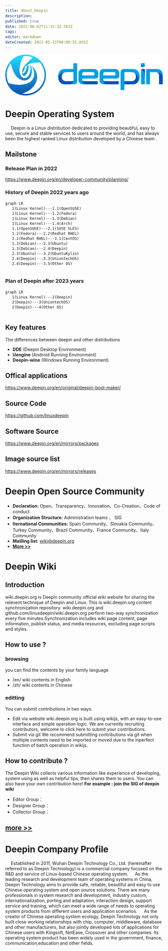 ```yaml
---
title: About_Deepin
description: 
published: true
date: 2022-06-02T11:31:32.763Z
tags: 
editor: markdown
dateCreated: 2022-05-13T08:00:55.855Z
---
```



![deepin_logo.png](/图片存储/deepin_logo.png)
# Deepin Operating System
&emsp; Deepin is a Linux distribution dedicated to providing beautiful, easy to use, secure and stable services to users around the world, and has always been the highest ranked Linux distribution developed by a Chinese team .
## Mailstone  
### Release Plan in 2022 
https://www.deepin.org/en/developer-community/planning/
### History of Deepin 2022 years ago

```mermaid
graph LR
   1(Linux Kernel)---1.1(OpenSUSE)
   1(Linux Kernel)---1.2(Fedora)
   1(Linux Kernel)---1.3(Debian)
   1(Linux Kernel)---1.4(Arch)
   1.1(OpenSUSE)---2.1(SUSE SLES)
   1.2(Fedora)---2.2(Redhat RHEL)
   2.2(Redhat RHEL)---3.1(CentOS)
   1.3(Debian)---2.3(Ubuntu)
   1.3(Debian)---2.4(Deepin)
   2.3(Ubuntu)---3.2(UbuntuKylin)
   2.4(Deepin)---3.3(UniontechOS)
   2.4(Deepin)---3.5(Other OS)
   
```
    
### Plan of Deepin after 2023 years 

```mermaid
graph LR
   1(Linux Kernel)---2(Deepin)
   2(Deepin)---3(UniontechOS)
   2(Deepin)---4(Other OS)
   
```

## Key features 
The differences between deepin and other distributions
- **DDE** (Deepin Desktop Environment)
- **Uengine** (Android Running Environment)
- **Deepin-wine** (Windows Running Environment)
## Offical applications
https://www.deepin.org/en/original/deepin-boot-maker/
## Source Code  
https://github.com/linuxdeepin
## Software Source  
https://www.deepin.org/en/mirrors/packages
## Image source list  
https://www.deepin.org/en/mirrors/releases

# Deepin Open Source Community
- **Declaration:** Open、Transparency、Innovation、Co-Creation、Code of conduct
- **Organization Structure:** Administration teams 、 SIG
- **Iternational Communities:** Spain Community、Slovakia Community、Turkey Community、Brazil Community、France Community、Italy Community
- **Mailling list:** wiki@deepin.org
- [**More >>**](./about_deepin/deepin_community) 

# Deepin Wiki
## Introduction
wiki.deepin.org is Deepin community official wiki website for sharing the relevent technique of Deepin and Linux.
This is wiki.deepin.org content synchronization repository. wiki.deepin.org and github.com/linuxdeepin/wiki.deepin.org perform two-way synchronization every five minutes.Synchronization includes wiki page content, page information, publish status, and media resources, excluding page scripts and styles.

## How to use ?
### browsing
you can find the contents by your family language
- /en/ wiki contents in English
- /zh/ wiki contents in Chinese
### editting
You can submit contributions in two ways.
- Edit via website 
wiki.deepin.org is built using wikijs, with an easy-to-use interface and simple operation logic. We are currently recruiting contributors, welcome to click here to submit your contributions.
- Submit via git 
We recommend submitting contributions via git when multiple contents need to be imported or moved due to the inperfect function of batch operation in wikijs.
## How to contribute ?
The Deepin Wiki collects various information like experience of developing, system using as well as helpful tips, then shares them to users. You can also have your own contribution here!
**For example : join the SIG of deepin wiki**
- Editor Group：  
- Designer Group：
- Collector Group：

## [more >>](./about_deepin/README)
# Deepin Company Profile
&emsp; Established in 2011, Wuhan Deepin Technology Co., Ltd. (hereinafter referred to as Deepin Technology) is a commercial company focused on the R&D and service of Linux-based Chinese operating system.
&emsp; As the leading research and development team of operating systems in China, Deepin Technology aims to provide safe, reliable, beautiful and easy to use Chinese operating system and open source solutions. There are many professionals in system research and development, industry custom, internationalization, porting and adaptation, interaction design, support service and training, which can meet a wide range of needs to operating system products from different users and application scenarios.
&emsp; As the creator of Chinese operating system ecology, Deepin Technology not only built close working relationships with chip, computer, middleware, database and other manufacturers, but also jointly developed lots of applications for Chinese users with Kingsoft, NetEase, Crossover and other companies. Its operating system product has been widely used in the government, finance, communication,education and other fields.

